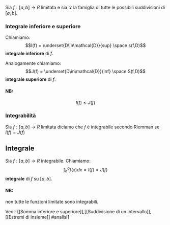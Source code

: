 Sia $f:[a,b]\to R$ limitata e sia $\mathcal{D}$ la famiglia di tutte le possibili suddivisioni di $[a,b]$.

### Integrale inferiore e superiore
Chiamiamo:$$I(f) = \underset{D\in\mathcal{D}}{sup} \space s(f,D)$$
**integrale inferiore** di $f$.

Analogamente  chiamiamo:$$J(f) = \underset{D\in\mathcal{D}}{inf} \space S(f,D)$$
**integrale superiore** di $f$.

#### NB:
$$I(f)\le J(f)$$

### Integrabilità
Sia $f:[a,b]\to R$ limitata diciamo che $f$ è integrabile secondo Riemman se $I(f) = J(f)$

## Integrale
Sia $f:[a,b]\to R$ integrabile.
Chiamiamo:$$\int_{a}^{b}f(x)dx=I(f)=J(f)$$
**integrale** di $f$ su $[a,b]$.

#### NB:
non tutte le funzioni limitate sono integrabili.


Vedi: [[Somma inferiore e superiore]],[[Suddivisione di un intervallo]],[[Estremi di insieme]]
#analisi1 